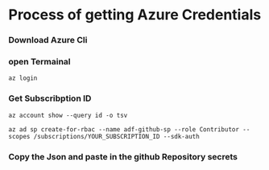 # Process of getting Azure Credentials

### Download Azure Cli

### open Termainal

```
az login
```
### Get Subscribption ID

```
az account show --query id -o tsv
```

```
az ad sp create-for-rbac --name adf-github-sp --role Contributor --scopes /subscriptions/YOUR_SUBSCRIPTION_ID --sdk-auth
```
### Copy the Json and paste in the github Repository secrets
